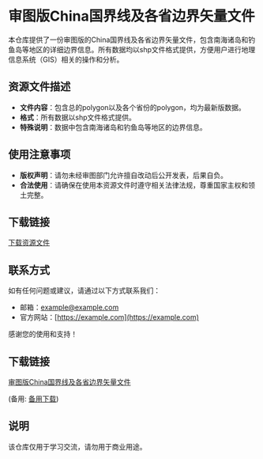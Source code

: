 # 审图版China国界线及各省边界矢量文件

本仓库提供了一份审图版的China国界线及各省边界矢量文件，包含南海诸岛和钓鱼岛等地区的详细边界信息。所有数据均以shp文件格式提供，方便用户进行地理信息系统（GIS）相关的操作和分析。

## 资源文件描述

- **文件内容**：包含总的polygon以及各个省份的polygon，均为最新版数据。
- **格式**：所有数据以shp文件格式提供。
- **特殊说明**：数据中包含南海诸岛和钓鱼岛等地区的边界信息。

## 使用注意事项

- **版权声明**：请勿未经审图部门允许擅自改动后公开发表，后果自负。
- **合法使用**：请确保在使用本资源文件时遵守相关法律法规，尊重国家主权和领土完整。

## 下载链接

[下载资源文件](链接地址)

## 联系方式

如有任何问题或建议，请通过以下方式联系我们：

- 邮箱：[example@example.com](mailto:example@example.com)
- 官方网站：[https://example.com](https://example.com)

感谢您的使用和支持！

## 下载链接
[审图版China国界线及各省边界矢量文件](https://pan.quark.cn/s/d51339f3b607) 

(备用: [备用下载](https://pan.baidu.com/s/1AwDDiY2JP2MP6A5tVV5hqw?pwd=1234))

## 说明

该仓库仅用于学习交流，请勿用于商业用途。

